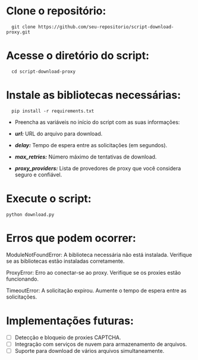 
# Clone o repositório:

      git clone https://github.com/seu-repositorio/script-download-proxy.git
      
# Acesse o diretório do script:
      cd script-download-proxy

# Instale as bibliotecas necessárias:

      pip install -r requirements.txt


- Preencha as variáveis no início do script com as suas informações:
  
- ***url:*** URL do arquivo para download.
- ***delay:*** Tempo de espera entre as solicitações (em segundos).
- ***max_retries:*** Número máximo de tentativas de download.
- ***proxy_providers:*** Lista de provedores de proxy que você considera seguro e confiável.

# Execute o script:

    python download.py

# Erros que podem ocorrer:

ModuleNotFoundError: A biblioteca necessária não está instalada. Verifique se as bibliotecas estão instaladas corretamente.

ProxyError: Erro ao conectar-se ao proxy. Verifique se os proxies estão funcionando.

TimeoutError: A solicitação expirou. Aumente o tempo de espera entre as solicitações.

# Implementações futuras:

- [ ] Detecção e bloqueio de proxies CAPTCHA.
- [ ] Integração com serviços de nuvem para armazenamento de arquivos.
- [ ] Suporte para download de vários arquivos simultaneamente.
